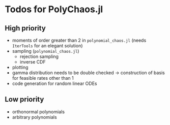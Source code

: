 # Todos for PolyChaos.jl

## High priority
  - moments of order greater than 2 in `polynomial_chaos.jl` (needs `IterTools` for an elegant solution)
  - sampling (`polynomial_chaos.jl`)
    - rejection sampling
    - inverse CDF
  - plotting
  - gamma distribution needs to be double checked → construction of basis for feasible rates other than 1
  - code generation for random linear ODEs

## Low priority
  - orthonormal polynomials
  - arbitrary polynomials
